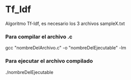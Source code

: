 # Tf_Idf
Algoritmo Tf-Idf, es necesario los 3 archivos sampleX.txt

### Para compilar el archivo .c
gcc "nombreDelArchivo.c" -o "nombreDelEjecutable" -lm

### Para ejecutar el archivo compilado
./nombreDelEjecutable 
 
